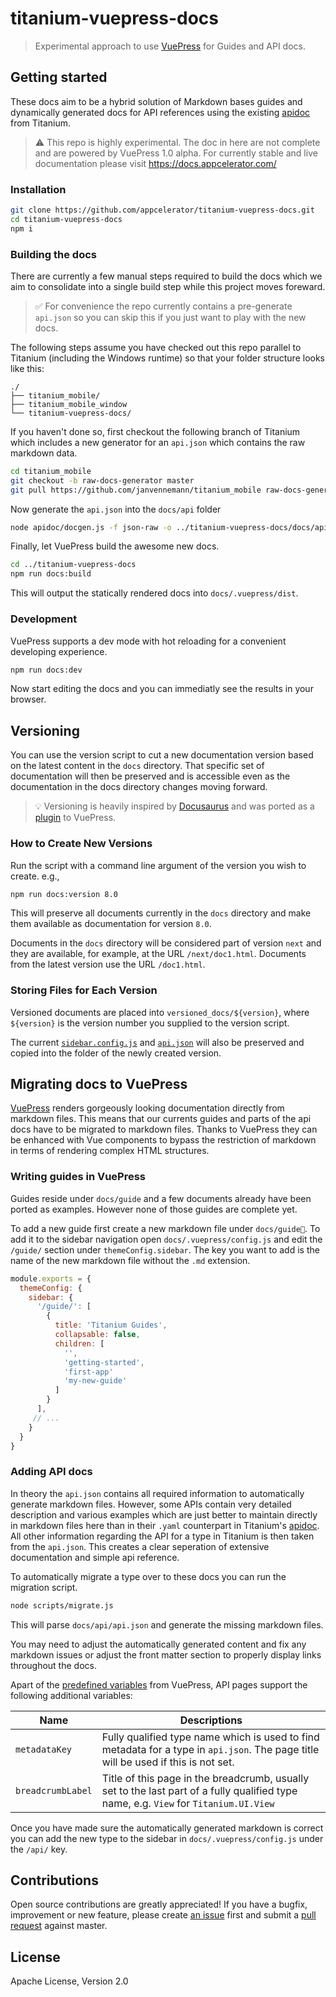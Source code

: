 # titanium-vuepress-docs

> Experimental approach to use [VuePress](https://vuepress.vuejs.org/) for Guides and API docs.

## Getting started

These docs aim to be a hybrid solution of Markdown bases guides and dynamically generated docs for API references using the existing [apidoc](https://github.com/appcelerator/titanium_mobile/tree/master/apidoc) from Titanium.

> ⚠️ This repo is highly experimental. The doc in here are not complete and are powered by VuePress 1.0 alpha. For currently stable and live documentation please visit https://docs.appcelerator.com/

### Installation

```bash
git clone https://github.com/appcelerator/titanium-vuepress-docs.git
cd titanium-vuepress-docs
npm i
```

### Building the docs

There are currently a few manual steps required to build the docs which we aim to consolidate into a single build step while this project moves foreward.

> ✅ For convenience the repo currently contains a pre-generate `api.json` so you can skip this if you just want to play with the new docs.

The following steps assume you have checked out this repo parallel to Titanium (including the Windows runtime) so that your folder structure looks like this:

```
./
├── titanium_mobile/
├── titanium_mobile_window
└── titanium-vuepress-docs/
```

If you haven't done so, first checkout the following branch of Titanium which includes a new generator for an `api.json` which contains the raw markdown data.

```bash
cd titanium_mobile
git checkout -b raw-docs-generator master
git pull https://github.com/janvennemann/titanium_mobile raw-docs-generator
```

Now generate the `api.json` into the `docs/api` folder

```bash
node apidoc/docgen.js -f json-raw -o ../titanium-vuepress-docs/docs/api/
```

Finally, let VuePress build the awesome new docs.

```bash
cd ../titanium-vuepress-docs
npm run docs:build
```

This will output the statically rendered docs into `docs/.vuepress/dist`.

### Development

VuePress supports a dev mode with hot reloading for a convenient developing experience.

```bash
npm run docs:dev
```

Now start editing the docs and you can immediatly see the results in your browser.

## Versioning

You can use the version script to cut a new documentation version based on the latest content in the `docs` directory. That specific set of documentation will then be preserved and is accessible even as the documentation in the docs directory changes moving forward.

> 💡 Versioning is heavily inspired by [Docusaurus](https://docusaurus.io/docs/en/versioningv) and was ported as a [plugin](./docs/.vuepress/plugins/version.js) to VuePress.

### How to Create New Versions

Run the script with a command line argument of the version you wish to create. e.g.,

```bash
npm run docs:version 8.0
```

This will preserve all documents currently in the `docs` directory and make them available as documentation for version `8.0`.

Documents in the `docs` directory will be considered part of version `next` and they are available, for example, at the URL `/next/doc1.html`. Documents from the latest version use the URL `/doc1.html`.

### Storing Files for Each Version

Versioned documents are placed into `versioned_docs/${version}`, where `${version}` is the version number you supplied to the version script.

The current [`sidebar.config.js`](./docs/.vuepress/sidebar.config.js) and [`api.json`](./docs/api/api.json) will also be preserved and copied into the folder of the newly created version.

## Migrating docs to VuePress

[VuePress](https://vuepress.vuejs.org/) renders gorgeously looking documentation directly from markdown files. This means that our currents guides and parts of the api docs have to be migrated to markdown files. Thanks to VuePress they can be enhanced with Vue components to bypass the restriction of markdown in terms of rendering complex HTML structures.

### Writing guides in VuePress

Guides reside under `docs/guide` and a few documents already have been ported as examples. However none of those guides are complete yet.

To add a new guide first create a new markdown file under `docs/guide`. To add it to the sidebar navigation open `docs/.vuepress/config.js` and edit the `/guide/` section under `themeConfig.sidebar`. The key you want to add is the name of the new markdown file without the `.md` extension.

```js
module.exports = {
  themeConfig: {
    sidebar: {
      '/guide/': [
        {
          title: 'Titanium Guides',
          collapsable: false,
          children: [
            '',
            'getting-started',
            'first-app'
            'my-new-guide'
          ]
        }
      ],
     // ...
    }
  }
}
```

### Adding API docs

In theory the `api.json` contains all required information to automatically generate markdown files. However, some APIs contain very detailed description and various examples which are just better to maintain directly in markdown files here than in their `.yaml` counterpart in Titanium's [apidoc](https://github.com/appcelerator/titanium_mobile/tree/master/apidoc). All other information regarding the API for a type in Titanium is then taken from the `api.json`. This creates a clear seperation of extensive documentation and simple api reference.

To automatically migrate a type over to these docs you can run the migration script.

```bash
node scripts/migrate.js
```

This will parse `docs/api/api.json` and generate the missing markdown files.

You may need to adjust the automatically generated content and fix any markdown issues or adjust the front matter section to properly display links throughout the docs.

Apart of the [predefined variables](https://vuepress.vuejs.org/guide/frontmatter.html#predefined-variables) from VuePress, API pages support the following additional variables:

| Name | Descriptions |
| --- | --- |
| `metadataKey` | Fully qualified type name which is used to find metadata for a type in `api.json`. The page title will be used if this is not set. |
| `breadcrumbLabel` | Title of this page in the breadcrumb, usually set to the last part of a fully qualified type name, e.g. `View` for `Titanium.UI.View` |


Once you have made sure the automatically generated markdown is correct you can add the new type to the sidebar in `docs/.vuepress/config.js` under the `/api/` key.

## Contributions

Open source contributions are greatly appreciated! If you have a bugfix, improvement or new feature, please create
[an issue](https://github.com/appcelerator/titanium-vuepress-docs/issues/new) first and submit a [pull request](https://github.com/appcelerator/titanium-vuepress-docs/pulls/new) against master.

## License

Apache License, Version 2.0